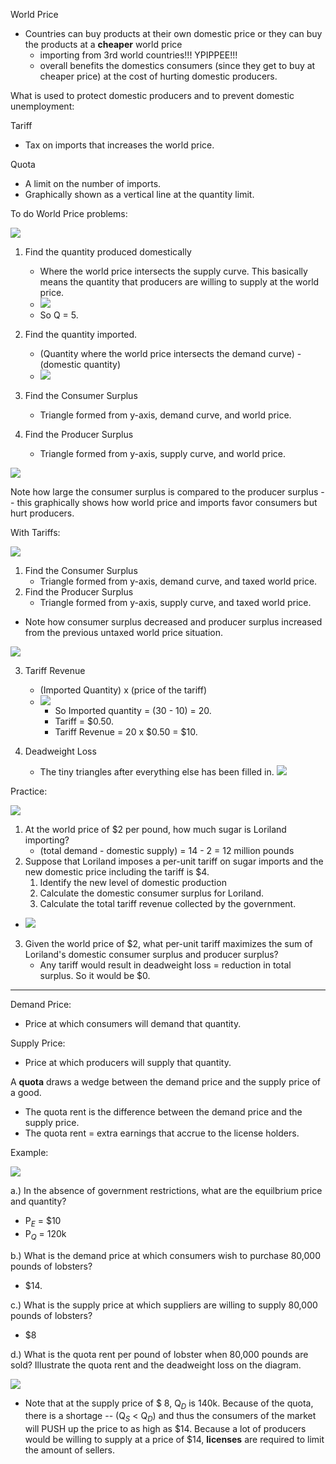 
World Price

* Countries can buy products at their own domestic price or they can buy the products at a **cheaper** world price
	* importing from 3rd world countries!!! YPIPPEE!!!
	* overall benefits the domestics consumers (since they get to buy at cheaper price) at the cost of hurting domestic producers. 

What is used to protect domestic producers and to prevent domestic unemployment:

Tariff

* Tax on imports that increases the world price.

Quota 

* A limit on the number of imports.
* Graphically shown as a vertical line at the quantity limit. 

To do World Price problems:


**![](https://lh7-rt.googleusercontent.com/docsz/AD_4nXdxu3ELhXWo5loWMgWj0qjea-xQoL34ZU_0v4nkWQR07Iz3KlHYkGUjUrLpFOf6aPuCsuA9EuJCAfYxzyhAe-BFOcien1-AC6pEV_W5-JvsP0dlIWHlii-Ea56-0t679HVTm78N2rc3UBGR5mzr2HdEL-R4?key=mVF1W1TrBFF1vodp-5EllQ)**

1. Find the quantity produced domestically
	* Where the world price intersects the supply curve. This basically means the quantity that producers are willing to supply at the world price.
	* **![](https://lh7-rt.googleusercontent.com/docsz/AD_4nXdGkfwIHG6o0eB_IDhuIqg02pemeG1_3BdF5kKfW0nvZeTRaUauE4pZh2zy9JbgsGVOYVx_Sp1tgGy5PztqV_7LzcW_BrO6WYvRxqsIAOpJYDlBrNrBkpC8MY8MBDO7Jp1MBF68oBhukwLghb9qC5nxAEbe?key=mVF1W1TrBFF1vodp-5EllQ)**
	* So Q = 5.
2. Find the quantity imported.
	* (Quantity where the world price intersects the demand curve) - (domestic quantity)
	* **![](https://lh7-rt.googleusercontent.com/docsz/AD_4nXd_usHaaTK5vYiYiHjTwyojOMPZ6jCNJZ99uH3ppi2Ga5UYLdpf33JQVsRTfsqKPRfTJ363Cdpv9OxMxNlkAAR2dBDkc3GA-3EutulQnYisFggrRoU4vwjvF396QANiB-IMAyRfbVUJtpClIw0bnaYiGfe7?key=mVF1W1TrBFF1vodp-5EllQ)**

3. Find the Consumer Surplus
	* Triangle formed from y-axis, demand curve, and world price.
4. Find the Producer Surplus
	* Triangle formed from y-axis, supply curve, and world price.

**![](https://lh7-rt.googleusercontent.com/docsz/AD_4nXd5F8SrCpStKlG-TjUQCcnCQEixXXUHs2440zmlFDTp0eFGybVDXgKp_FmpQ1SRN6VCVvM68slhF1DXfUpPNWKmBQhx7tDhLYiCpYREtgy2_8-Fyk3r_KodMtq07HxAgG4MRO_pcasRJtkfoawcPdF-j0u2?key=mVF1W1TrBFF1vodp-5EllQ)**

Note how large the consumer surplus is compared to the producer surplus -- this graphically shows how world price and imports favor consumers but hurt producers. 

With Tariffs:

**![](https://lh7-rt.googleusercontent.com/docsz/AD_4nXex_uK4dfn99f7OUXhB_8BMPWSZLOXiXoO76OpIak_5XCeLlYG3pSKJbR-7SwaHxDPGnsF9LS9vLqTauzoomGJ0iJ7mXLtr9cwy0oSbcy9mvbK3n2OomRmAZ8mkbfg-ebTTmJBHgMfP-8ZT2aEy1YgJ5N11?key=mVF1W1TrBFF1vodp-5EllQ)**
1. Find the Consumer Surplus
	* Triangle formed from y-axis, demand curve, and taxed world price.
2. Find the Producer Surplus
	* Triangle formed from y-axis, supply curve, and taxed world price.

* Note how consumer surplus decreased and producer surplus increased from the previous untaxed world price situation.

**![](https://lh7-rt.googleusercontent.com/docsz/AD_4nXdeAngAUhlASHZhLO8GUj3VConMC4a_k5FW3_mQ4cXnbDwRMZlspnRU4k39LsHvCwevvrDrT8c8Tj8dxawhrejUVQxOpUronCtlxXmohl6Pg-VlgtkoD3QR8ct77uN0-Pk8D7hVE5_Z8KarVDSB_0nGK5Y9?key=mVF1W1TrBFF1vodp-5EllQ)**

3. Tariff Revenue
	* (Imported Quantity) x (price of the tariff)
	* ![](https://lh7-rt.googleusercontent.com/docsz/AD_4nXczhYwiB87JH1YboGFwhekRdXMVtE_j1l0II7R6gbz5s_jQz0sgzmloHYUPflfu3aXwbvOHm7rmAi-DpRsie-luSqYhOGIKRWghLQi1cWif6QxQRavsbaHWPDaFNmw-imiJjsOYkR9kgqT6T2kLHk3SiwG8?key=mVF1W1TrBFF1vodp-5EllQ)
		* So Imported quantity = (30 - 10) = 20.
		- Tariff = $0.50.
		- Tariff Revenue = 20 x $0.50 = $10.

4. Deadweight Loss
	* The tiny triangles after everything else has been filled in.
**![](https://lh7-rt.googleusercontent.com/docsz/AD_4nXd5XTp5Wa6epLb1RYAyX7K_clVOau-HfWXPlO8rkBhtS6N8NmrcRuoebTdZ2hhRGdXG58E1_8KRkBc5JHFCA9Rw48O8k92NUZNXHSTc7Ph-i44ck2UjXvZqso4Ys9WPc_YoOBVJx7QIdNwq8OMve4WdLmg?key=mVF1W1TrBFF1vodp-5EllQ)**


Practice:

**![](https://lh7-rt.googleusercontent.com/docsz/AD_4nXe6GEY765aolKKEe_ObfiO3xzd1N-FW1Jf8jOcdwQEYoatU79WA9n-f8VIvHITYGtmEDJ4ddcGdl4HD0EHowLSj9vitNtgWXTMpkrIPvK_upNB_vALyXByVVPRGFdtHDA-IjUy9b-lhLWIEB5App-fNt0H7?key=mVF1W1TrBFF1vodp-5EllQ)**

1. At the world price of $2 per pound, how much sugar is Loriland importing?
	* (total demand - domestic supply) = 14 - 2 = 12 million pounds
2. Suppose that Loriland imposes a per-unit tariff on sugar imports and the new domestic price including the tariff is $4.
	1. Identify the new level of domestic production
	2. Calculate the domestic consumer surplus for Loriland.
	3. Calculate the total tariff revenue collected by the government.

* **![](https://lh7-rt.googleusercontent.com/docsz/AD_4nXfTOHWX4vH-8pAQ1q5hzM2mLa_nuDsRreVAF_gOAGkXF2zHNG1UqX0PuG8HhK92zY5V-QWMoV9boCA6P9sj1_mlwVZhGohoupBKbEPAieo6CBwdrjl64K_Ghb0J5uGiUkP9MaJzd15HQCC6nFRlH9pDtJ5l?key=mVF1W1TrBFF1vodp-5EllQ)**

3. Given the world price of $2, what per-unit tariff maximizes the sum of Loriland's domestic consumer surplus and producer surplus?
	* Any tariff would result in deadweight loss = reduction in total surplus. So it would be $0. 




---

Demand Price:

* Price at which consumers will demand that quantity.

Supply Price:

* Price at which producers will supply that quantity. 

A **quota** draws a wedge between the demand price and the supply price of a good.

* The quota rent is the difference between the demand price and the supply price.
* The quota rent = extra earnings that accrue to the license holders. 

Example:

**![](https://lh7-rt.googleusercontent.com/docsz/AD_4nXcpO9PHgNY7h2tuIrUWKAIgL6xMOYsGNJJGKEHRhSDGRwQl9T409GtmJtbWA8juI_6QmOdqpgpv4xcUWgPrpCjT9kaReIJtpx_3RVOPVwA1d6fyjSOdUUKeBabRQPy4--7YXV8AakLhdUipGTlEzN4o0ytm?key=mVF1W1TrBFF1vodp-5EllQ)**

a.) In the absence of government restrictions, what are the equilbrium price and quantity?

* P$_E$ = $10 
* P$_Q$ = 120k

b.) What is the demand price at which consumers wish to purchase 80,000 pounds of lobsters?

* $14.

c.) What is the supply price at which suppliers are willing to supply 80,000 pounds of lobsters?

* $8

d.) What is the quota rent per pound of lobster when 80,000 pounds are sold? Illustrate the quota rent and the deadweight loss on the diagram.

**![](https://lh7-rt.googleusercontent.com/docsz/AD_4nXcJMFVrC1rDR0lExwpVzPIJHtl8PgB-LJkzkxBc1ifxsKEIkJHBkOKdkIzmgN82qmlCfrq2ms3xONH5OhLJGrEkC59TgqRIWXH6Ebhe82QWQ9Tt5t_qkXUMrzEqCXff2PiQTHDbcQktvh5PKiEBv26ajrma?key=mVF1W1TrBFF1vodp-5EllQ)**

* Note that at the supply price of $ 8, Q$_D$ is 140k. Because of the quota, there is a shortage -- (Q$_S$ < Q$_D$) and thus the consumers of the market will PUSH up the price to as high as $14. Because a lot of producers would be willing to supply at a price of $14, **licenses** are required to limit the amount of sellers. 
